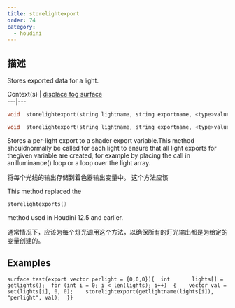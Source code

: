 ```yaml
---
title: storelightexport
order: 74
category:
  - houdini
---
```

    
## 描述

Stores exported data for a light.

Context(s) | [displace](../contexts/displace.html)[
fog](../contexts/fog.html)[ surface](../contexts/surface.html)  
---|---

```c
void  storelightexport(string lightname, string exportname, <type>value)
```

```c
void  storelightexport(string lightname, string exportname, <type>value[])
```

Stores a per-light export to a shader export variable.This method
shouldnormally be called for each light to ensure that all light exports for
thegiven variable are created, for example by placing the call in
anilluminance() loop or a loop over the light array.

将每个光线的输出存储到着色器输出变量中。 这个方法应该

This method replaced the

```c
storelightexports()
```

method used in Houdini 12.5 and
earlier.

通常情况下，应该为每个灯光调用这个方法，以确保所有的灯光输出都是为给定的变量创建的。

## Examples

    surface test(export vector perlight = {0,0,0}){  int       lights[] = getlights();  for (int i = 0; i < len(lights); i++)  {    vector val = set(lights[i], 0, 0);    storelightexport(getlightname(lights[i]), "perlight", val);  }}
